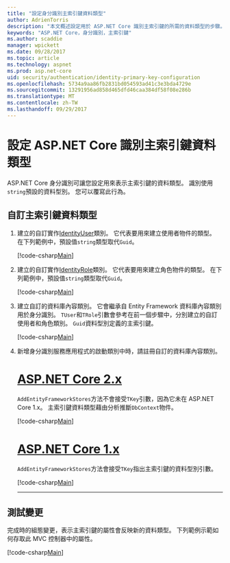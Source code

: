 ```yaml
---
title: "設定身分識別主索引鍵資料類型"
author: AdrienTorris
description: "本文概述設定用於 ASP.NET Core 識別主索引鍵的所需的資料類型的步驟。"
keywords: "ASP.NET Core，身分識別，主索引鍵"
ms.author: scaddie
manager: wpickett
ms.date: 09/28/2017
ms.topic: article
ms.technology: aspnet
ms.prod: asp.net-core
uid: security/authentication/identity-primary-key-configuration
ms.openlocfilehash: 5734a9aa86fb2831bd054593ad41c3e3bda4729e
ms.sourcegitcommit: 13291956ad858d465dfd46caa384df58f08e286b
ms.translationtype: MT
ms.contentlocale: zh-TW
ms.lasthandoff: 09/29/2017
---
```

# <a name="configure-the-aspnet-core-identity-primary-key-data-type"></a>設定 ASP.NET Core 識別主索引鍵資料類型

ASP.NET Core 身分識別可讓您設定用來表示主索引鍵的資料類型。 識別使用`string`預設的資料型別。 您可以覆寫此行為。

## <a name="customize-the-primary-key-data-type"></a>自訂主索引鍵資料類型

1. 建立的自訂實作[IdentityUser](https://docs.microsoft.com/aspnet/core/api/microsoft.aspnetcore.identity.entityframeworkcore.identityuser-1)類別。 它代表要用來建立使用者物件的類型。 在下列範例中，預設值`string`類型取代`Guid`。

    [!code-csharp[Main](identity/sample/src/ASPNET-IdentityDemo-PrimaryKeysConfig/Models/ApplicationUser.cs?highlight=4&range=7-13)]

1. 建立的自訂實作[IdentityRole](https://docs.microsoft.com/aspnet/core/api/microsoft.aspnetcore.identity.entityframeworkcore.identityrole-1)類別。 它代表要用來建立角色物件的類型。 在下列範例中，預設值`string`類型取代`Guid`。
    
    [!code-csharp[Main](identity/sample/src/ASPNET-IdentityDemo-PrimaryKeysConfig/Models/ApplicationRole.cs?highlight=3&range=7-12)]
    
1. 建立自訂的資料庫內容類別。 它會繼承自 Entity Framework 資料庫內容類別用於身分識別。 `TUser`和`TRole`引數會參考在前一個步驟中，分別建立的自訂使用者和角色類別。 `Guid`資料型別定義的主索引鍵。

    [!code-csharp[Main](identity/sample/src/ASPNET-IdentityDemo-PrimaryKeysConfig/Data/ApplicationDbContext.cs?highlight=3&range=9-26)]
    
1. 新增身分識別服務應用程式的啟動類別中時，請註冊自訂的資料庫內容類別。

    # <a name="aspnet-core-2xtabaspnetcore2x"></a>[ASP.NET Core 2.x](#tab/aspnetcore2x)
    
    `AddEntityFrameworkStores`方法不會接受`TKey`引數，因為它未在 ASP.NET Core 1.x。 主索引鍵資料類型藉由分析推斷`DbContext`物件。
    
    [!code-csharp[Main](identity/sample/src/ASPNETv2-IdentityDemo-PrimaryKeysConfig/Startup.cs?highlight=6-8&range=25-37)]
    
    # <a name="aspnet-core-1xtabaspnetcore1x"></a>[ASP.NET Core 1.x](#tab/aspnetcore1x)
    
    `AddEntityFrameworkStores`方法會接受`TKey`指出主索引鍵的資料型別引數。
    
    [!code-csharp[Main](identity/sample/src/ASPNET-IdentityDemo-PrimaryKeysConfig/Startup.cs?highlight=9-11&range=39-55)]
    
    ---

## <a name="test-the-changes"></a>測試變更

完成時的組態變更，表示主索引鍵的屬性會反映新的資料類型。 下列範例示範如何存取此 MVC 控制器中的屬性。

[!code-csharp[Main](identity/sample/src/ASPNET-IdentityDemo-PrimaryKeysConfig/Controllers/AccountController.cs?name=snippet_GetCurrentUserId&highlight=6)]
